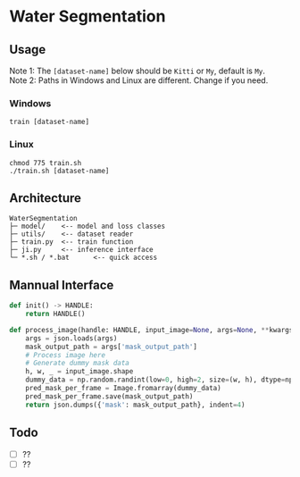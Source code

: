# Water Segmentation

## Usage

Note 1: The `[dataset-name]` below should be `Kitti` or `My`, default is `My`.  
Note 2: Paths in Windows and Linux are different. Change if you need.

### Windows

```shell
train [dataset-name]
```

### Linux

```shell
chmod 775 train.sh
./train.sh [dataset-name]
```

## Architecture

```plaintext
WaterSegmentation
├─ model/    <-- model and loss classes
├─ utils/    <-- dataset reader
├─ train.py  <-- train function
├─ ji.py     <-- inference interface
└─ *.sh / *.bat      <-- quick access
```

## Mannual Interface

```python
def init() -> HANDLE:
    return HANDLE()

def process_image(handle: HANDLE, input_image=None, args=None, **kwargs) ->
    args = json.loads(args)
    mask_output_path = args['mask_output_path']
    # Process image here
    # Generate dummy mask data
    h, w, _ = input_image.shape
    dummy_data = np.random.randint(low=0, high=2, size=(w, h), dtype=np.uint8)
    pred_mask_per_frame = Image.fromarray(dummy_data)
    pred_mask_per_frame.save(mask_output_path)
    return json.dumps({'mask': mask_output_path}, indent=4)
```

## Todo

- [ ] ??
- [ ] ??
